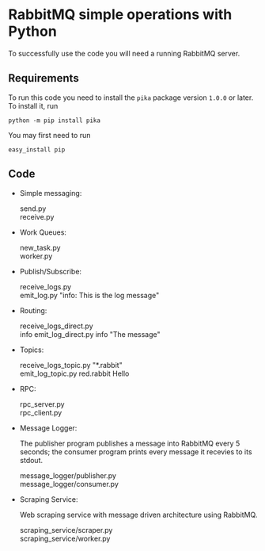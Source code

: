 # RabbitMQ simple operations with Python

To successfully use the code you will need a running RabbitMQ server.

## Requirements

To run this code you need to install the `pika` package version `1.0.0` or later. To install it, run

    python -m pip install pika

You may first need to run

    easy_install pip


## Code

- Simple messaging:

    send.py  
    receive.py


- Work Queues:

    new_task.py  
    worker.py


- Publish/Subscribe:

    receive_logs.py  
    emit_log.py "info: This is the log message"


- Routing:

    receive_logs_direct.py  
    info emit_log_direct.py info "The message"


- Topics:

    receive_logs_topic.py "*.rabbit"  
    emit_log_topic.py red.rabbit Hello


- RPC:

    rpc_server.py  
    rpc_client.py


- Message Logger:

    The publisher program publishes a message into RabbitMQ every 5 seconds; the consumer program prints every message it recevies to its stdout.  

    message_logger/publisher.py  
    message_logger/consumer.py


- Scraping Service:

    Web scraping service with message driven architecture using RabbitMQ.  

    scraping_service/scraper.py  
    scraping_service/worker.py